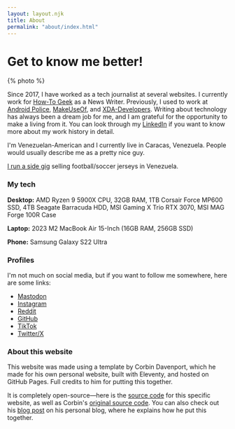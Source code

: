 ```yaml
---
layout: layout.njk
title: About
permalink: "about/index.html"
---
```


# Get to know me better!

{% photo %}

Since 2017, I have worked as a tech journalist at several websites. I currently work for [How-To Geek](https://www.howtogeek.com/author/arolwright/) as a News Writer. Previously, I used to work at [Android Police](https://androidpolice.com/author/arol-wright), [MakeUseOf](https://www.makeuseof.com/author/arol-wright), and [XDA-Developers](https://www.makeuseof.com/author/arol-wright). Writing about technology has always been a dream job for me, and I am grateful for the opportunity to make a living from it. You can look through my [LinkedIn](https://www.linkedin.com/in/arolwright/) if you want to know more about my work history in detail.

I'm Venezuelan-American and I currently live in Caracas, Venezuela. People would usually describe me as a pretty nice guy.

[I run a side gig](https://www.instagram.com/equipo.ccs) selling football/soccer jerseys in Venezuela.

### My tech

**Desktop:** AMD Ryzen 9 5900X CPU, 32GB RAM, 1TB Corsair Force MP600 SSD, 4TB Seagate Barracuda HDD, MSI Gaming X Trio RTX 3070, MSI MAG Forge 100R Case

**Laptop:** 2023 M2 MacBook Air 15-Inch (16GB RAM, 256GB SSD)

**Phone:** Samsung Galaxy S22 Ultra

### Profiles

I'm not much on social media, but if you want to follow me somewhere, here are some links:

- [Mastodon](https://toot.community/@arol)
- [Instagram](https://www.instagram.com/arolwrightc)
- [Reddit](https://www.reddit.com/user/ArolWright/)
- [GitHub](https://github.com/ArolWright/)
- [TikTok](https://www.tiktok.com/@arolwright)
- [Twitter/X](https://twitter.com/arolwright)

### About this website

This website was made using a template by Corbin Davenport, which he made for his own personal website, built with Eleventy, and hosted on GitHub Pages. Full credits to him for putting this together.

It is completely open-source—here is the [source code](https://github.com/ArolWright/arolwright.github.io) for this specific website, as well as Corbin's [original source code](https://github.com/corbindavenport/corbindavenport.github.io). You can also check out his [blog post](https://blog.corbin.io/post/752757825366835200/how-i-made-my-new-personal-website) on his personal blog, where he explains how he put this together.
